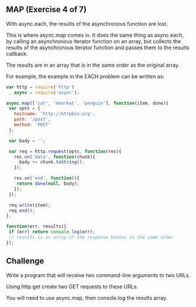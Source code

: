 ## MAP (Exercise 4 of 7)

With async.each, the results of the asynchronous function are lost.

This is where async.map comes in. It does the same thing as async.each, by
calling an asynchronous iterator function on an array, but collects the
results of the asynchronous iterator function and passes them to the
results callback.

The results are in an array that is in the same order as the original
array.

For example, the example in the EACH problem can be written as:

```js
var http = require('http')
 , async = require('async');

async.map(['cat', 'meerkat', 'penguin'], function(item, done){
 var opts = {
   hostname: 'http://httpbin.org',
   path: '/post',
   method: 'POST'
 };

 var body = '';

 var req = http.request(opts, function(res){
   res.on('data', function(chunk){
     body += chunk.toString();
   });

   res.on('end', function(){
    return done(null, body);
   });
 });

 req.write(item);
 req.end();
},

function(err, results){
 if (err) return console.log(err);
 // results is an array of the response bodies in the same order
});
```

## Challenge

Write a program that will receive two command-line arguments to two URLs.

Using http.get create two GET requests to these URLs.

You will need to use async.map, then console.log the results array.
